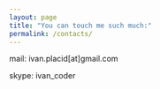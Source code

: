 ```yaml
---
layout: page
title: "You can touch me such much:"
permalink: /contacts/
---
```

mail:
ivan.placid[at]gmail.com

skype:
ivan_coder
